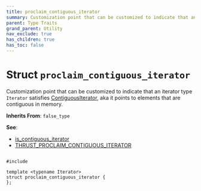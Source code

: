 ```yaml
---
title: proclaim_contiguous_iterator
summary: Customization point that can be customized to indicate that an iterator type Iterator satisfies ContiguousIterator, aka it points to elements that are contiguous in memory. 
parent: Type Traits
grand_parent: Utility
nav_exclude: true
has_children: true
has_toc: false
---
```


# Struct `proclaim_contiguous_iterator`

Customization point that can be customized to indicate that an iterator type <code>Iterator</code> satisfies <a href="https://en.cppreference.com/w/cpp/named_req/ContiguousIterator">ContiguousIterator</a>, aka it points to elements that are contiguous in memory. 

**Inherits From**:
`false_type`

**See**:
* <a href="/thrust/api/groups/group__type__traits.html#using-is_contiguous_iterator">is_contiguous_iterator</a>
* <a href="/thrust/api/groups/group__type__traits.html#define-thrust_proclaim_contiguous_iterator">THRUST_PROCLAIM_CONTIGUOUS_ITERATOR</a>

<code class="doxybook">
<span>#include <thrust/type_traits/is_contiguous_iterator.h></span><br>
<span>template &lt;typename Iterator&gt;</span>
<span>struct proclaim&#95;contiguous&#95;iterator {</span>
<span>};</span>
</code>

